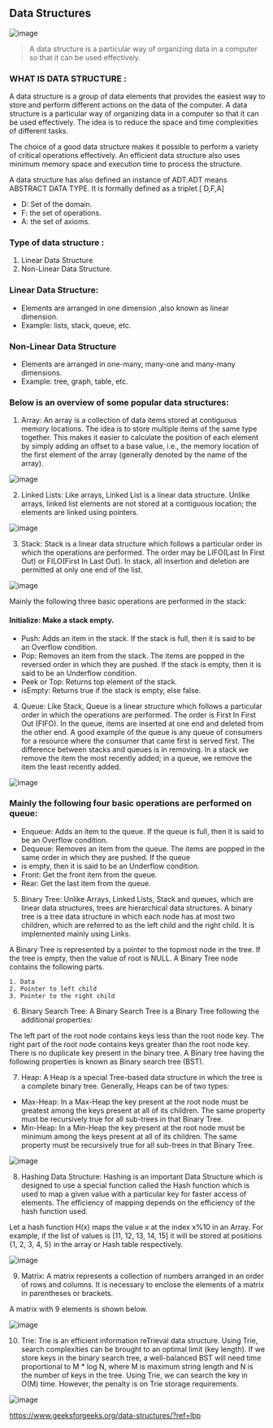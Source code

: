 ## Data Structures

![image](https://techvidvan.com/tutorials/wp-content/uploads/sites/2/2020/03/data-structure-classification-in-java.jpg)

> A data structure is a particular way of organizing data in a computer so that it can be used effectively.

### WHAT IS DATA STRUCTURE :

A data structure is a group of data elements that provides the easiest way to store and perform different actions on the
data of the computer. A data structure is a particular way of organizing data in a computer so that it can be used
effectively. The idea is to reduce the space and time complexities of different tasks.

The choice of a good data structure makes it possible to perform a variety of critical operations effectively. An
efficient data structure also uses minimum memory space and execution time to process the structure.

A data structure has also defined an instance of ADT.ADT means ABSTRACT DATA TYPE. It is formally defined as a
triplet.[ D,F,A]

- D: Set of the domain.
- F:  the set of operations.
- A:  the set of axioms.

### Type of data structure :

1) Linear Data Structure
2) Non-Linear Data Structure.

### Linear Data Structure:

- Elements are arranged in one dimension ,also known as linear dimension.
- Example: lists, stack, queue, etc.

### Non-Linear Data Structure

- Elements are arranged in one-many, many-one and many-many dimensions.
- Example: tree, graph, table, etc.

### Below is an overview of some popular data structures:

1. Array: An array is a collection of data items stored at contiguous memory locations. The idea is to store multiple
   items of the same type together. This makes it easier to calculate the position of each element by simply adding an
   offset to a base value, i.e., the memory location of the first element of the array (generally denoted by the name of
   the array).

![image](https://media.geeksforgeeks.org/wp-content/uploads/array-2.png)

2. Linked Lists: Like arrays, Linked List is a linear data structure. Unlike arrays, linked list elements are not stored
   at a contiguous location; the elements are linked using pointers.

![image](https://media.geeksforgeeks.org/wp-content/cdn-uploads/gq/2013/03/Linkedlist.png)

3. Stack: Stack is a linear data structure which follows a particular order in which the operations are performed. The
   order may be LIFO(Last In First Out) or FILO(First In Last Out). In stack, all insertion and deletion are permitted
   at
   only one end of the list.

![image](https://media.geeksforgeeks.org/wp-content/uploads/20211218175824/geekstack1-300x171.png)

Mainly the following three basic operations are performed in the stack:

#### Initialize: Make a stack empty.

- Push: Adds an item in the stack. If the stack is full, then it is said to be an Overflow condition.
- Pop: Removes an item from the stack. The items are popped in the reversed order in which they are pushed. If the stack
  is empty, then it is said to be an Underflow condition.
- Peek or Top: Returns top element of the stack.
- isEmpty: Returns true if the stack is empty, else false.

4. Queue: Like Stack, Queue is a linear structure which follows a particular order in which the operations are
   performed. The order is First In First Out (FIFO). In the queue, items are inserted at one end and deleted from the
   other end. A good example of the queue is any queue of consumers for a resource where the consumer that came first is
   served first. The difference between stacks and queues is in removing. In a stack we remove the item the most
   recently added; in a queue, we remove the item the least recently added.

![image](https://media.geeksforgeeks.org/wp-content/uploads/20211218175931/geekqueue1-300x171.png)

### Mainly the following four basic operations are performed on queue:

- Enqueue: Adds an item to the queue. If the queue is full, then it is said to be an Overflow condition.
- Dequeue: Removes an item from the queue. The items are popped in the same order in which they are pushed. If the queue
- is empty, then it is said to be an Underflow condition.
- Front: Get the front item from the queue.
- Rear: Get the last item from the queue.

5. Binary Tree: Unlike Arrays, Linked Lists, Stack and queues, which are linear data structures, trees are hierarchical
   data structures. A binary tree is a tree data structure in which each node has at most two children, which are
   referred to as the left child and the right child. It is implemented mainly using Links.

A Binary Tree is represented by a pointer to the topmost node in the tree. If the tree is empty, then the value of root
is NULL. A Binary Tree node contains the following parts.

```
1. Data
2. Pointer to left child
3. Pointer to the right child
```

6. Binary Search Tree: A Binary Search Tree is a Binary Tree following the additional properties:

The left part of the root node contains keys less than the root node key.
The right part of the root node contains keys greater than the root node key.
There is no duplicate key present in the binary tree.
A Binary tree having the following properties is known as Binary search tree (BST).

7. Heap: A Heap is a special Tree-based data structure in which the tree is a complete binary tree. Generally, Heaps can
   be of two types:

- Max-Heap: In a Max-Heap the key present at the root node must be greatest among the keys present at all of its
  children.
  The same property must be recursively true for all sub-trees in that Binary Tree.
- Min-Heap: In a Min-Heap the key present at the root node must be minimum among the keys present at all of its
  children.
  The same property must be recursively true for all sub-trees in that Binary Tree.

![image](https://media.geeksforgeeks.org/wp-content/uploads/20211218180132/MinHeapAndMaxHeap-300x180.png)

8. Hashing Data Structure: Hashing is an important Data Structure which is designed to use a special function called the
   Hash function which is used to map a given value with a particular key for faster access of elements. The efficiency
   of mapping depends on the efficiency of the hash function used.

Let a hash function H(x) maps the value x at the index x%10 in an Array. For example, if the list of values
is [11, 12, 13, 14, 15] it will be stored at positions {1, 2, 3, 4, 5} in the array or Hash table respectively.

![image](https://www.geeksforgeeks.org/wp-content/uploads/HashingDataStructure-min-768x384.png)

9. Matrix: A matrix represents a collection of numbers arranged in an order of rows and columns. It is necessary to
   enclose the elements of a matrix in parentheses or brackets.

A matrix with 9 elements is shown below.

![image](https://media.geeksforgeeks.org/wp-content/uploads/matrix-9.png)

10. Trie: Trie is an efficient information reTrieval data structure. Using Trie, search complexities can be brought to
    an optimal limit (key length). If we store keys in the binary search tree, a well-balanced BST will need time
    proportional to M * log N, where M is maximum string length and N is the number of keys in the tree. Using Trie, we
    can search the key in O(M) time. However, the penalty is on Trie storage requirements.

![image](https://media.geeksforgeeks.org/wp-content/cdn-uploads/Trie.png)


https://www.geeksforgeeks.org/data-structures/?ref=lbp
